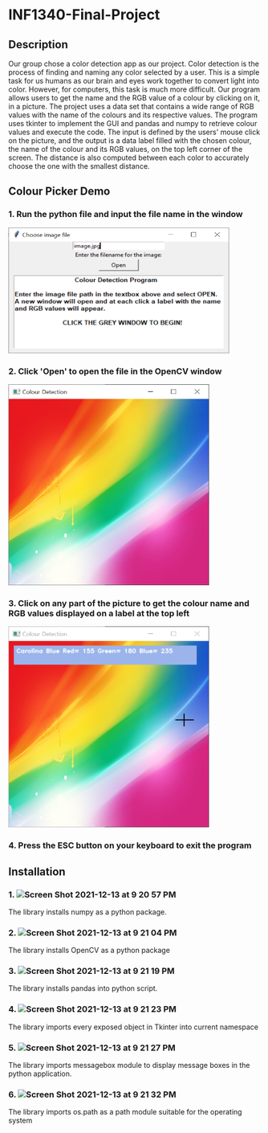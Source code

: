 # INF1340-Final-Project
## Description
Our group chose a color detection app as our project. Color detection is the process of finding and naming any color selected by a user. This is a simple task for us humans as our brain and eyes work together to convert light into color. However, for computers, this task is much more difficult. Our program allows users to get the name and the RGB value of a colour by clicking on it, in a picture. The project uses a data set that contains a wide range of RGB values with the name of the colours and its respective values. The program uses tkinter to implement the GUI and pandas and numpy to retrieve colour values and execute the code. The input is defined by the users' mouse click on the picture, and the output is a data label filled with the chosen colour, the name of the colour and its RGB values, on the top left corner of the screen. The distance is also computed between each color to accurately choose the one with the smallest distance. 

## Colour Picker Demo
### 1. Run the python file and input the file name in the window
<img src= "https://github.com/rsobani18/INF1340-Final-Project/blob/8fa0a29e4cabc87aaac175f0f10556973c5d922a/Demo1.PNG" width= "440" height="250">

### 2. Click 'Open' to open the file in the OpenCV window
<img src= "https://github.com/rsobani18/INF1340-Final-Project/blob/adb7db192e16a5e97fd7123878628b17b6b6c903/Demo2.PNG" width= "400" height="400">

### 3. Click on any part of the picture to get the colour name and RGB values displayed on a label at the top left
<img src= "https://github.com/rsobani18/INF1340-Final-Project/blob/adb7db192e16a5e97fd7123878628b17b6b6c903/Demo3.png" width = "400" height= "400">

### 4. Press the ESC button on your keyboard to exit the program

## Installation 

### 1. <img width="479" alt="Screen Shot 2021-12-13 at 9 20 57 PM" src="https://user-images.githubusercontent.com/95595459/145921454-653f5257-ed36-478b-9648-6950a032f536.png">
The library installs numpy as a python package. 

### 2. <img width="228" alt="Screen Shot 2021-12-13 at 9 21 04 PM" src="https://user-images.githubusercontent.com/95595459/145921473-983d9872-95b5-4a56-b9f2-a797d3b99ca7.png">
The library installs OpenCV as a python package 

### 3. <img width="198" alt="Screen Shot 2021-12-13 at 9 21 19 PM" src="https://user-images.githubusercontent.com/95595459/145921486-c7f115de-f9b3-44fc-858b-43c4488ef4c8.png">
The library installs pandas into python script. 

### 4. <img width="211" alt="Screen Shot 2021-12-13 at 9 21 23 PM" src="https://user-images.githubusercontent.com/95595459/145921491-d34bd697-78bb-4e63-83fc-0406659879bd.png">
The library imports every exposed object in Tkinter into current namespace 

### 5. <img width="273" alt="Screen Shot 2021-12-13 at 9 21 27 PM" src="https://user-images.githubusercontent.com/95595459/145921498-57914391-5033-4583-b3a9-fcde0375f86d.png">
The library imports messagebox module to display message boxes in the python application. 

### 6. <img width="168" alt="Screen Shot 2021-12-13 at 9 21 32 PM" src="https://user-images.githubusercontent.com/95595459/145921511-46989ef3-e600-444a-b832-be9bba164cbf.png">
The library imports os.path as a path module suitable for the operating system 




